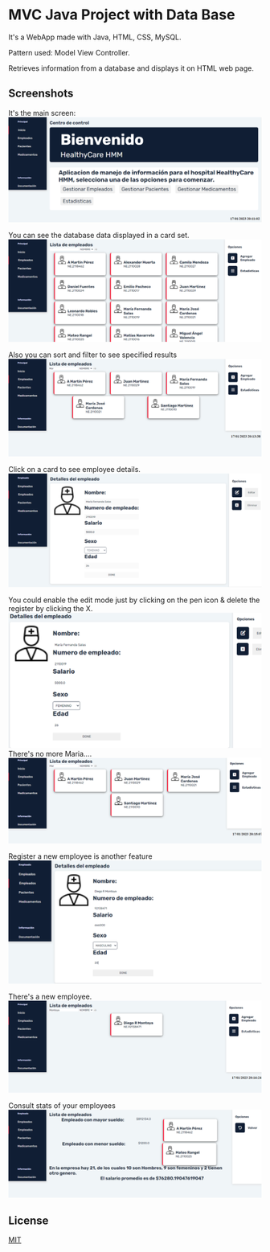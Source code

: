 # MVC Java Project with Data Base 

It's a WebApp made with Java, HTML, CSS, MySQL.

Pattern used: Model View Controller.

Retrieves information from a database and displays it on HTML web page.

## Screenshots
It's the main screen:
![Main](./screenshots/0.PNG)

You can see the database data displayed in a card set.
![Cards](./screenshots/1.PNG)

Also you can sort and filter to see specified results
![Sort](./screenshots/2.PNG)

Click on a card to see employee details.
![Details](./screenshots/3.PNG)

You could enable the edit mode just by clicking on the pen icon & delete the register by clicking the X.
![Edit mode](./screenshots/4.PNG)
There's no more Maria....
![Deleted register](./screenshots/5.PNG)

Register a new employee is another feature
![Create emp](./screenshots/6.PNG)

There's a new employee.
![Registered](./screenshots/7.PNG)

Consult stats of your employees
![Stats](./screenshots/8.PNG)


## License

[MIT](https://choosealicense.com/licenses/mit/)
